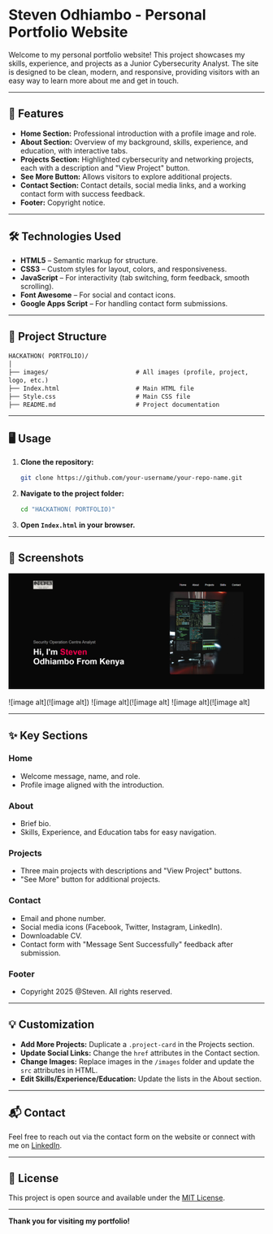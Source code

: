 # Steven Odhiambo - Personal Portfolio Website

Welcome to my personal portfolio website! This project showcases my skills, experience, and projects as a Junior Cybersecurity Analyst. The site is designed to be clean, modern, and responsive, providing visitors with an easy way to learn more about me and get in touch.

---

## 🚀 Features

- **Home Section:** Professional introduction with a profile image and role.
- **About Section:** Overview of my background, skills, experience, and education, with interactive tabs.
- **Projects Section:** Highlighted cybersecurity and networking projects, each with a description and "View Project" button.
- **See More Button:** Allows visitors to explore additional projects.
- **Contact Section:** Contact details, social media links, and a working contact form with success feedback.
- **Footer:** Copyright notice.

---

## 🛠️ Technologies Used

- **HTML5** – Semantic markup for structure.
- **CSS3** – Custom styles for layout, colors, and responsiveness.
- **JavaScript** – For interactivity (tab switching, form feedback, smooth scrolling).
- **Font Awesome** – For social and contact icons.
- **Google Apps Script** – For handling contact form submissions.

---

## 📁 Project Structure

```
HACKATHON( PORTFOLIO)/
│
├── images/                        # All images (profile, project, logo, etc.)
├── Index.html                     # Main HTML file
├── Style.css                      # Main CSS file
├── README.md                      # Project documentation
```

---

## 🖥️ Usage

1. **Clone the repository:**
   ```bash
   git clone https://github.com/your-username/your-repo-name.git
   ```
2. **Navigate to the project folder:**
   ```bash
   cd "HACKATHON( PORTFOLIO)"
   ```
3. **Open `Index.html` in your browser.**

---

## 📸 Screenshots

![image alt](https://github.com/Stevenson254/HACKATHON-PORTFOLIO-PROJECT/blob/0b1cb48aa7df8f5e7c798e078589a25dd196395a/Screenshot%202025-05-26%20180307.png)

![image alt](![image alt])
![image alt](![image alt]
![image alt](![image alt]

---

## ✨ Key Sections

### Home
- Welcome message, name, and role.
- Profile image aligned with the introduction.

### About
- Brief bio.
- Skills, Experience, and Education tabs for easy navigation.

### Projects
- Three main projects with descriptions and "View Project" buttons.
- "See More" button for additional projects.

### Contact
- Email and phone number.
- Social media icons (Facebook, Twitter, Instagram, LinkedIn).
- Downloadable CV.
- Contact form with "Message Sent Successfully" feedback after submission.

### Footer
- Copyright 2025 @Steven. All rights reserved.

---

## 💡 Customization

- **Add More Projects:** Duplicate a `.project-card` in the Projects section.
- **Update Social Links:** Change the `href` attributes in the Contact section.
- **Change Images:** Replace images in the `/images` folder and update the `src` attributes in HTML.
- **Edit Skills/Experience/Education:** Update the lists in the About section.

---

## 📬 Contact

Feel free to reach out via the contact form on the website or connect with me on [LinkedIn](https://linkedin.com/).

---

## 📄 License

This project is open source and available under the [MIT License](LICENSE).

---

**Thank you for visiting my portfolio!**
